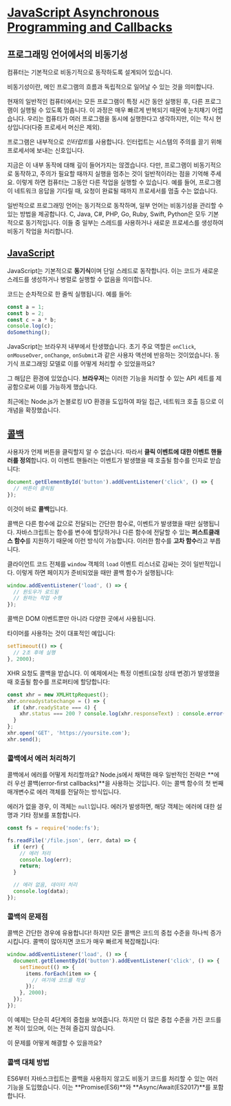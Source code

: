 # [JavaScript Asynchronous Programming and Callbacks](https://nodejs.org/en/learn/asynchronous-work/asynchronous-flow-control#javascript-asynchronous-programming-and-callbacks)





## 프로그래밍 언어에서의 비동기성

컴퓨터는 기본적으로 비동기적으로 동작하도록 설계되어 있습니다.

비동기성이란, 메인 프로그램의 흐름과 독립적으로 일어날 수 있는 것을 의미합니다.

현재의 일반적인 컴퓨터에서는 모든 프로그램이 특정 시간 동안 실행된 후, 다른 프로그램이 실행될 수 있도록 멈춥니다. 이 과정은 매우 빠르게 반복되기 때문에 눈치채기 어렵습니다. 우리는 컴퓨터가 여러 프로그램을 동시에 실행한다고 생각하지만, 이는 착시 현상입니다(다중 프로세서 머신은 제외).

프로그램은 내부적으로 *인터럽트*를 사용합니다. 인터럽트는 시스템의 주의를 끌기 위해 프로세서에 보내는 신호입니다.

지금은 이 내부 동작에 대해 깊이 들어가지는 않겠습니다. 다만, 프로그램이 비동기적으로 동작하고, 주의가 필요할 때까지 실행을 멈추는 것이 일반적이라는 점을 기억해 주세요. 이렇게 하면 컴퓨터는 그동안 다른 작업을 실행할 수 있습니다. 예를 들어, 프로그램이 네트워크 응답을 기다릴 때, 요청이 완료될 때까지 프로세서를 멈출 수는 없습니다.

일반적으로 프로그래밍 언어는 동기적으로 동작하며, 일부 언어는 비동기성을 관리할 수 있는 방법을 제공합니다. C, Java, C#, PHP, Go, Ruby, Swift, Python은 모두 기본적으로 동기적입니다. 이들 중 일부는 스레드를 사용하거나 새로운 프로세스를 생성하여 비동기 작업을 처리합니다.


## [JavaScript](https://nodejs.org/en/learn/asynchronous-work/asynchronous-flow-control#javascript)

JavaScript는 기본적으로 **동기식**이며 단일 스레드로 동작합니다. 이는 코드가 새로운 스레드를 생성하거나 병렬로 실행할 수 없음을 의미합니다.

코드는 순차적으로 한 줄씩 실행됩니다. 예를 들어:

```javascript
const a = 1;
const b = 2;
const c = a * b;
console.log(c);
doSomething();
```

JavaScript는 브라우저 내부에서 탄생했습니다. 초기 주요 역할은 `onClick`, `onMouseOver`, `onChange`, `onSubmit`과 같은 사용자 액션에 반응하는 것이었습니다. 동기식 프로그래밍 모델로 이를 어떻게 처리할 수 있었을까요?

그 해답은 환경에 있었습니다. **브라우저**는 이러한 기능을 처리할 수 있는 API 세트를 제공함으로써 이를 가능하게 했습니다.

최근에는 Node.js가 논블로킹 I/O 환경을 도입하여 파일 접근, 네트워크 호출 등으로 이 개념을 확장했습니다.


## [콜백](https://nodejs.org/en/learn/asynchronous-work/asynchronous-flow-control#callbacks)

사용자가 언제 버튼을 클릭할지 알 수 없습니다. 따라서 **클릭 이벤트에 대한 이벤트 핸들러를 정의**합니다. 이 이벤트 핸들러는 이벤트가 발생했을 때 호출될 함수를 인자로 받습니다:

```javascript
document.getElementById('button').addEventListener('click', () => {
  // 버튼이 클릭됨
});
```

이것이 바로 **콜백**입니다.

콜백은 다른 함수에 값으로 전달되는 간단한 함수로, 이벤트가 발생했을 때만 실행됩니다. 자바스크립트는 함수를 변수에 할당하거나 다른 함수에 전달할 수 있는 **퍼스트클래스 함수**를 지원하기 때문에 이런 방식이 가능합니다. 이러한 함수를 **고차 함수**라고 부릅니다.

클라이언트 코드 전체를 `window` 객체의 `load` 이벤트 리스너로 감싸는 것이 일반적입니다. 이렇게 하면 페이지가 준비되었을 때만 콜백 함수가 실행됩니다:

```javascript
window.addEventListener('load', () => {
  // 윈도우가 로드됨
  // 원하는 작업 수행
});
```

콜백은 DOM 이벤트뿐만 아니라 다양한 곳에서 사용됩니다.

타이머를 사용하는 것이 대표적인 예입니다:

```javascript
setTimeout(() => {
  // 2초 후에 실행
}, 2000);
```

XHR 요청도 콜백을 받습니다. 이 예제에서는 특정 이벤트(요청 상태 변경)가 발생했을 때 호출될 함수를 프로퍼티에 할당합니다:

```javascript
const xhr = new XMLHttpRequest();
xhr.onreadystatechange = () => {
  if (xhr.readyState === 4) {
    xhr.status === 200 ? console.log(xhr.responseText) : console.error('에러 발생');
  }
};
xhr.open('GET', 'https://yoursite.com');
xhr.send();
```


### 콜백에서 에러 처리하기

콜백에서 에러를 어떻게 처리할까요? Node.js에서 채택한 매우 일반적인 전략은 **에러 우선 콜백(error-first callbacks)**을 사용하는 것입니다. 이는 콜백 함수의 첫 번째 매개변수로 에러 객체를 전달하는 방식입니다.

에러가 없을 경우, 이 객체는 `null`입니다. 에러가 발생하면, 해당 객체는 에러에 대한 설명과 기타 정보를 포함합니다.

```javascript
const fs = require('node:fs');

fs.readFile('/file.json', (err, data) => {
  if (err) {
    // 에러 처리
    console.log(err);
    return;
  }

  // 에러 없음, 데이터 처리
  console.log(data);
});
```


### 콜백의 문제점

콜백은 간단한 경우에 유용합니다! 하지만 모든 콜백은 코드의 중첩 수준을 하나씩 증가시킵니다. 콜백이 많아지면 코드가 매우 빠르게 복잡해집니다:

```javascript
window.addEventListener('load', () => {
  document.getElementById('button').addEventListener('click', () => {
    setTimeout(() => {
      items.forEach(item => {
        // 여기에 코드를 작성
      });
    }, 2000);
  });
});
```

이 예제는 단순히 4단계의 중첩을 보여줍니다. 하지만 더 많은 중첩 수준을 가진 코드를 본 적이 있으며, 이는 전혀 즐겁지 않습니다.

이 문제를 어떻게 해결할 수 있을까요?


### 콜백 대체 방법

ES6부터 자바스크립트는 콜백을 사용하지 않고도 비동기 코드를 처리할 수 있는 여러 기능을 도입했습니다. 이는 **Promise(ES6)**와 **Async/Await(ES2017)**를 포함합니다.


